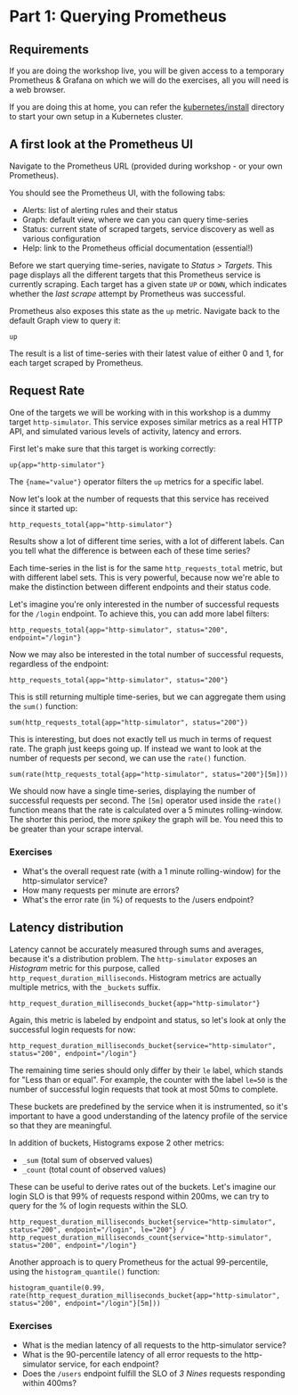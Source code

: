 # Part 1: Querying Prometheus

## Requirements

If you are doing the workshop live, you will be given access to a temporary Prometheus & Grafana on which we will do the exercises, all you will need is a web browser.
 
If you are doing this at home, you can refer the [kubernetes/install](kubernetes/install) directory to start your own setup in a Kubernetes cluster.

## A first look at the Prometheus UI

Navigate to the Prometheus URL (provided during workshop - or your own Prometheus).

You should see the Prometheus UI, with the following tabs:
- Alerts: list of alerting rules and their status
- Graph: default view, where we can you can query time-series
- Status: current state of scraped targets, service discovery as well as various configuration
- Help: link to the Prometheus official documentation (essential!)

Before we start querying time-series, navigate to _Status > Targets_. This page displays all the different targets that this Prometheus service is currently scraping. Each target has a given state `UP` or `DOWN`, which indicates whether the _last scrape_ attempt by Prometheus was successful.

Prometheus also exposes this state as the `up` metric. Navigate back to the default Graph view to query it:

    up

The result is a list of time-series with their latest value of either 0 and 1, for each target scraped by Prometheus.

## Request Rate

One of the targets we will be working with in this workshop is a dummy target `http-simulator`. This service exposes similar metrics as a real HTTP API, and simulated various levels of activity, latency and errors.

First let's make sure that this target is working correctly:

    up{app="http-simulator"}
    
The `{name="value"}` operator filters the `up` metrics for a specific label.

Now let's look at the number of requests that this service has received since it started up:

    http_requests_total{app="http-simulator"}

Results show a lot of different time series, with a lot of different labels. Can you tell what the difference is between each of these time series?

Each time-series in the list is for the same `http_requests_total` metric, but with different label sets. This is very powerful, because now we're able to make the distinction between different endpoints and their status code.

Let's imagine you're only interested in the number of successful requests for the `/login` endpoint. To achieve this, you can add more label filters:

    http_requests_total{app="http-simulator", status="200", endpoint="/login"}

Now we may also be interested in the total number of successful requests, regardless of the endpoint:

    http_requests_total{app="http-simulator", status="200"}

This is still returning multiple time-series, but we can aggregate them using the `sum()` function:

    sum(http_requests_total{app="http-simulator", status="200"})

This is interesting, but does not exactly tell us much in terms of request rate. The graph just keeps going up. If instead we want to look at the number of requests per second, we can use the `rate()` function.

    sum(rate(http_requests_total{app="http-simulator", status="200"}[5m]))

We should now have a single time-series, displaying the number of successful requests per second. The `[5m]` operator used inside the `rate()` function means that the rate is calculated over a 5 minutes rolling-window. The shorter this period, the more _spikey_ the graph will be. You need this to be greater than your scrape interval.

### Exercises

- What's the overall request rate (with a 1 minute rolling-window) for the http-simulator service?
- How many requests per minute are errors?
- What's the error rate (in %) of requests to the /users endpoint?

## Latency distribution

Latency cannot be accurately measured through sums and averages, because it's a distribution problem. The `http-simulator` exposes an _Histogram_ metric for this purpose, called `http_request_duration_milliseconds`. Histogram metrics are actually multiple metrics, with the `_buckets` suffix.

    http_request_duration_milliseconds_bucket{app="http-simulator"}

Again, this metric is labeled by endpoint and status, so let's look at only the successful login requests for now:

    http_request_duration_milliseconds_bucket{service="http-simulator", status="200", endpoint="/login"}

The remaining time series should only differ by their `le` label, which stands for "Less than or equal". For example, the counter with the label `le=50` is the number of successful login requests that took at most 50ms to complete.

These buckets are predefined by the service when it is instrumented, so it's important to have a good understanding of the latency profile of the service so that they are meaningful.

In addition of buckets, Histograms expose 2 other metrics:
- `_sum` (total sum of observed values)
- `_count` (total count of observed values)

These can be useful to derive rates out of the buckets. Let's imagine our login SLO is that 99% of requests respond within 200ms, we can try to query for the % of login requests within the SLO.

    http_request_duration_milliseconds_bucket{service="http-simulator", status="200", endpoint="/login", le="200"} / http_request_duration_milliseconds_count{service="http-simulator", status="200", endpoint="/login"}

Another approach is to query Prometheus for the actual 99-percentile, using the `histogram_quantile()` function:

    histogram_quantile(0.99, rate(http_request_duration_milliseconds_bucket{app="http-simulator", status="200", endpoint="/login"}[5m]))

### Exercises

- What is the median latency of all requests to the http-simulator service?
- What is the 90-percentile latency of all error requests to the http-simulator service, for each endpoint?
- Does the `/users` endpoint fulfill the SLO of _3 Nines_ requests responding within 400ms?